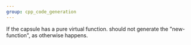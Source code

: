 ```yaml
---
group: cpp_code_generation
---
```

 If the capsule has a pure virtual function. should not generate the "new-function", as otherwise happens.